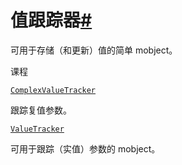 # 值跟踪器[#](#module-manim.mobject.value_tracker "此标题的固定链接")

可用于存储（和更新）值的简单 mobject。

课程

[`ComplexValueTracker`](manim.mobject.value_tracker.ComplexValueTracker.html#manim.mobject.value_tracker.ComplexValueTracker "manim.mobject.value_tracker.ComplexValueTracker")

跟踪复值参数。

[`ValueTracker`](manim.mobject.value_tracker.ValueTracker.html#manim.mobject.value_tracker.ValueTracker "manim.mobject.value_tracker.ValueTracker")

可用于跟踪（实值）参数的 mobject。
